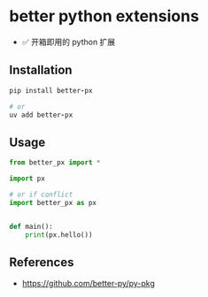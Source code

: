 # better python extensions

- ✅ 开箱即用的 python 扩展

## Installation

```ruby
pip install better-px

# or 
uv add better-px
```

## Usage

```python
from better_px import *

import px

# or if conflict
import better_px as px


def main():
    print(px.hello())
```

## References

- <https://github.com/better-py/py-pkg>
